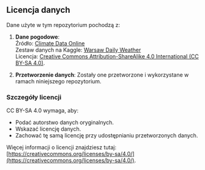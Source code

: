 ## Licencja danych

Dane użyte w tym repozytorium pochodzą z:

1. **Dane pogodowe**:  
   Źródło: [Climate Data Online](https://www.ncdc.noaa.gov/cdo-web/)  
   Zestaw danych na Kaggle: [Warsaw Daily Weather](https://www.kaggle.com/datasets/mateuszk013/warsaw-daily-weather)  
   Licencja: [Creative Commons Attribution-ShareAlike 4.0 International (CC BY-SA 4.0)](https://creativecommons.org/licenses/by-sa/4.0/).

2. **Przetworzenie danych**: Zostały one przetworzone i wykorzystane w ramach niniejszego repozytorium.

### Szczegóły licencji

CC BY-SA 4.0 wymaga, aby:
- Podać autorstwo danych oryginalnych.
- Wskazać licencję danych.
- Zachować tę samą licencję przy udostępnianiu przetworzonych danych.

Więcej informacji o licencji znajdziesz tutaj: [https://creativecommons.org/licenses/by-sa/4.0/](https://creativecommons.org/licenses/by-sa/4.0/).
